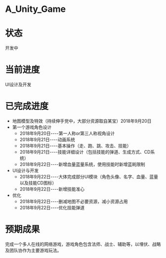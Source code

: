 # A_Unity_Game
# 状态
  开发中 
# 当前进度
  UI设计及开发
# 已完成进度
  * 地图模型及特效（持续伸手党中，大部分资源取自某宝）2018年9月20日
  * 第一个游戏角色设计 
    * 2018年9月20日----第一人称or第三人称视角设计
    * 2018年9月21日----动画系统
    * 2018年9月21日----基本操作（走、跑、跳、攻击、技能）
    * 2018年9月21日----技能详细设计（包括技能的弹道、生成方式、CD系统）
    * 2018年9月22日----新增血量蓝量系统，使用技能时新增蓝耗限制
  * UI设计与开发
    * 2018年9月22日----大体完成部分UI模块（角色头像、名字、血量、蓝量以及技能CD图标）
    * 2018年9月22日----新增技能准心
  * 优化
    * 2018年9月22日----删减地图不必要资源，减小资源占用
    * 2018年9月22日----优化技能弹道

# 预期成果
  完成一个多人在线的网络游戏，游戏角色包含法师、战士、辅助等，以埋伏、战略及团队协作为主要游戏玩法。
